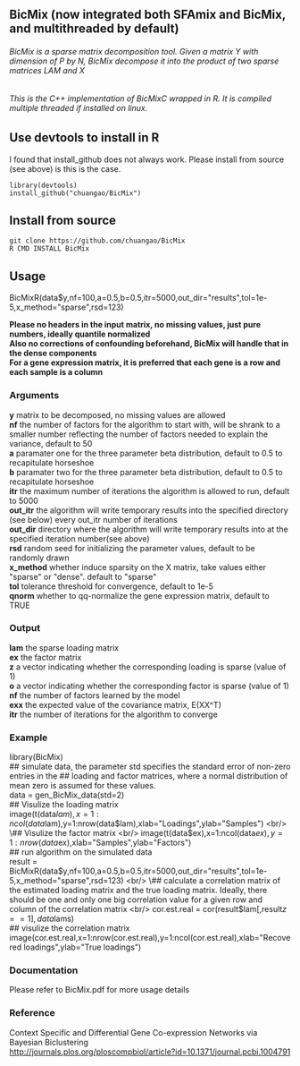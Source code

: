 ## BicMix (now integrated both SFAmix and BicMix, and multithreaded by default)

###### BicMix is a sparse matrix decomposition tool. Given a matrix Y with dimension of P by N, BicMix decompose it into the product of two sparse matrices LAM and X

###### This is the C++ implementation of BicMixC wrapped in R. It is compiled multiple threaded if installed on linux. 

## Use devtools to install in R

I found that install_github does not always work. Please install from source (see above) is this is the case.  

`library(devtools)` <br/>
`install_github("chuangao/BicMix")` <br/>

## Install from source

`git clone https://github.com/chuangao/BicMix` <br/>
`R CMD INSTALL BicMix` <br/>

## Usage

BicMixR(data$y,nf=100,a=0.5,b=0.5,itr=5000,out_dir="results",tol=1e-5,x_method="sparse",rsd=123) <br/>

**Please no headers in the input matrix, no missing values, just pure numbers, ideally quantile normalized** <br/>
**Also no corrections of confounding beforehand, BicMix will handle that in the dense components** <br/>
**For a gene expression matrix, it is preferred that each gene is a row and each sample is a column** <br/> 

### Arguments
**y** matrix to be decomposed, no missing values are allowed <br/>
**nf** the number of factors for the algorithm to start with, will be shrank to a smaller number reflecting the number of factors needed to explain the variance, default to 50 <br/>
**a** paramater one for the three parameter beta distribution, default to 0.5 to recapitulate horseshoe <br/>
**b** paramater two for the three parameter beta distribution, default to 0.5 to recapitulate horseshoe <br/>
**itr** the maximum number of iterations the algorithm is allowed to run, default to 5000 <br/>
**out_itr** the algorithm will write temporary results into the specified directory (see below) every out_itr number of iterations <br/>
**out_dir** directory where the algorithm will write temporary results into at the specified iteration number(see above) <br/>
**rsd** random seed for initializing the parameter values, default to be randomly drawn <br/>
**x_method** whether induce sparsity on the X matrix, take values either "sparse" or "dense". default to "sparse" <br/>
**tol** tolerance threshold for convergence, default to 1e-5 <br/>
**qnorm** whether to qq-normalize the gene expression matrix, default to TRUE <br/>


### Output
**lam** the sparse loading matrix <br/>
**ex** the factor matrix <br/>
**z** a vector indicating whether the corresponding loading is sparse (value of 1) <br/> 
**o** a vector indicating whether the corresponding factor is sparse (value of 1) <br/> 
**nf** the number of factors learned by the model <br/>
**exx** the expected value of the covariance matrix, E(XX^T) <br/>
**itr** the number of iterations for the algorithm to converge <br/>

### Example
library(BicMix)<br/>
\## simulate data, the parameter std specifies the standard error of non-zero entries in the ## loading and factor matrices, where a normal distribution of mean zero is assumed for these values. <br/>
data = gen_BicMix_data(std=2) <br/>
\## Visulize the loading matrix  <br/>
image(t(data$lam),x=1:ncol(data$lam),y=1:nrow(data$lam),xlab="Loadings",ylab="Samples") <br/>
\## Visulize the factor matrix <br/>
image(t(data$ex),x=1:ncol(data$ex),y=1:nrow(data$ex),xlab="Samples",ylab="Factors") <br/>
\## run algorithm on the simulated data <br/>
result = BicMixR(data$y,nf=100,a=0.5,b=0.5,itr=5000,out_dir="results",tol=1e-5,x_method="sparse",rsd=123) <br/>
\## calculate a correlation matrix of the estimated loading matrix and the true loading matrix. Ideally, there should be one and only one big correlation value for a given row and column of the correlation matrix <br/>
cor.est.real = cor(result$lam[,result$z==1],data$lams) <br/>
\## visulize the correlation matrix <br/>
image(cor.est.real,x=1:nrow(cor.est.real),y=1:ncol(cor.est.real),xlab="Recovered loadings",ylab="True loadings") <br/>

### Documentation
Please refer to BicMix.pdf for more usage details <br/>

### Reference
Context Specific and Differential Gene Co-expression Networks via Bayesian Biclustering <br/>
http://journals.plos.org/ploscompbiol/article?id=10.1371/journal.pcbi.1004791




